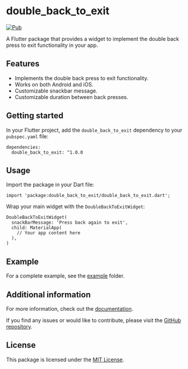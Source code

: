 # double_back_to_exit

[![Pub](https://img.shields.io/pub/v/double_back_to_exit.svg)](https://pub.dev/packages/double_back_to_exit)

A Flutter package that provides a widget to implement the double back press to exit functionality in your app.

## Features

- Implements the double back press to exit functionality.
- Works on both Android and iOS.
- Customizable snackbar message.
- Customizable duration between back presses.

## Getting started

In your Flutter project, add the `double_back_to_exit` dependency to your `pubspec.yaml` file:

```
dependencies: 
  double_back_to_exit: ^1.0.0
```

## Usage

Import the package in your Dart file:

`import 'package:double_back_to_exit/double_back_to_exit.dart';`

Wrap your main widget with the `DoubleBackToExitWidget`:

```
DoubleBackToExitWidget( 
  snackBarMessage: 'Press back again to exit', 
  child: MaterialApp( 
    // Your app content here 
  ), 
)
```

## Example

For a complete example, see the [example](https://github.com/example/example) folder.

## Additional information

For more information, check out the [documentation](https://pub.dev/documentation/double_back_to_exit/latest/double_back_to_exit/double_back_to_exit-library.html).

If you find any issues or would like to contribute, please visit the [GitHub repository](https://github.com/example/example).

## License

This package is licensed under the [MIT License](https://opensource.org/licenses/MIT).